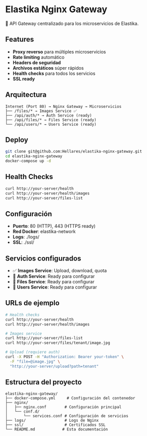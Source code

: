 # Elastika Nginx Gateway

🚀 API Gateway centralizado para los microservicios de Elastika.

## Features

- **Proxy reverso** para múltiples microservicios
- **Rate limiting** automático  
- **Headers de seguridad** 
- **Archivos estáticos** súper rápidos
- **Health checks** para todos los servicios
- **SSL ready**

## Arquitectura

```
Internet (Port 80) → Nginx Gateway → Microservicios
├── /files/* → Images Service ✅
├── /api/auth/* → Auth Service (ready)
├── /api/files/* → Files Service (ready)
└── /api/users/* → Users Service (ready)
```

## Deploy

```bash
git clone git@github.com:Hellares/elastika-nginx-gateway.git
cd elastika-nginx-gateway
docker-compose up -d
```

## Health Checks

```bash
curl http://your-server/health
curl http://your-server/health/images
curl http://your-server/files-list
```

## Configuración

- **Puerto**: 80 (HTTP), 443 (HTTPS ready)
- **Red Docker**: elastika-network
- **Logs**: ./logs/
- **SSL**: ./ssl/

## Servicios configurados

- ✅ **Images Service**: Upload, download, quota
- 🔄 **Auth Service**: Ready para configurar
- 🔄 **Files Service**: Ready para configurar
- 🔄 **Users Service**: Ready para configurar

## URLs de ejemplo

```bash
# Health checks
curl http://your-server/health
curl http://your-server/health/images

# Images service
curl http://your-server/files-list
curl http://your-server/files/tenant/image.jpg

# Upload (requiere auth)
curl -X POST -H "Authorization: Bearer your-token" \
  -F "file=@image.jpg" \
  "http://your-server/upload?path=tenant"
```

## Estructura del proyecto

```
elastika-nginx-gateway/
├── docker-compose.yml     # Configuración del contenedor
├── nginx/
│   ├── nginx.conf        # Configuración principal
│   └── conf.d/
│       └── services.conf # Configuración de servicios
├── logs/                 # Logs de Nginx
├── ssl/                  # Certificados SSL
└── README.md            # Esta documentación
```
